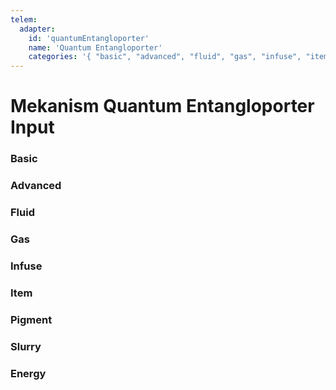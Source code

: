 ```yaml
---
telem:
  adapter:
    id: 'quantumEntangloporter'
    name: 'Quantum Entangloporter'
    categories: '{ "basic", "advanced", "fluid", "gas", "infuse", "item", "pigment", "slurry", "energy" }'
---
```


# Mekanism Quantum Entangloporter Input <RepoLink path="lib/input/mekanism/QuantumEntangloporterInputAdapter.lua" />

<!--@include: ./common/preamble.md -->

### Basic

<MetricTable
  prefix="mekentanglo:"
  :metrics="[
    { name: 'fluid_filled_percentage',    value: '0.0 - 1.0'            },
    { name: 'gas_filled_percentage',      value: '0.0 - 1.0'            },
    { name: 'infuse_filled_percentage',   value: '0.0 - 1.0'            },
    { name: 'pigment_filled_percentage',  value: '0.0 - 1.0'            },
    { name: 'slurry_filled_percentage',   value: '0.0 - 1.0'            },
    { name: 'energy_filled_percentage',   value: '0.0 - 1.0'            },
    { name: 'temperature',                value: '0.0 - inf', unit: 'K' }
  ]"
/>

### Advanced

<MetricTable
  prefix="mekentanglo:"
  :metrics="[
    { name: 'transfer_loss',      value: '0.0 - inf' },
    { name: 'environmental_loss', value: '0.0 - inf' }
  ]"
/>

### Fluid

<MetricTable
  prefix="mekentanglo:"
  :metrics="[
    { name: 'fluid',          value: '0.0 - inf', unit: 'B' },
    { name: 'fluid_capacity', value: '0.0 - inf', unit: 'B' },
    { name: 'fluid_needed',   value: '0.0 - inf', unit: 'B' }
  ]"
/>

### Gas

<MetricTable
  prefix="mekentanglo:"
  :metrics="[
    { name: 'gas',          value: '0.0 - inf', unit: 'B' },
    { name: 'gas_capacity', value: '0.0 - inf', unit: 'B' },
    { name: 'gas_needed',   value: '0.0 - inf', unit: 'B' }
  ]"
/>

### Infuse

<MetricTable
  prefix="mekentanglo:"
  :metrics="[
    { name: 'infuse',           value: '0.0 - inf', unit: 'B' },
    { name: 'infuse_capacity',  value: '0.0 - inf', unit: 'B' },
    { name: 'infuse_needed',    value: '0.0 - inf', unit: 'B' }
  ]"
/>

### Item

<MetricTable
  prefix="mekentanglo:"
  :metrics="[
    { name: 'item_count', value: '0 - inf' }
  ]"
/>

### Pigment

<MetricTable
  prefix="mekentanglo:"
  :metrics="[
    { name: 'pigment',          value: '0.0 - inf', unit: 'B' },
    { name: 'pigment_capacity', value: '0.0 - inf', unit: 'B' },
    { name: 'pigment_needed',   value: '0.0 - inf', unit: 'B' }
  ]"
/>

### Slurry

<MetricTable
  prefix="mekentanglo:"
  :metrics="[
    { name: 'slurry',           value: '0.0 - inf', unit: 'B' },
    { name: 'slurry_capacity',  value: '0.0 - inf', unit: 'B' },
    { name: 'slurry_needed',    value: '0.0 - inf', unit: 'B' }
  ]"
/>

### Energy

<MetricTable
  prefix="mekentanglo:"
  :metrics="[
    { name: 'energy',         value: '0.0 - inf', unit: 'FE' },
    { name: 'max_energy',     value: '0.0 - inf', unit: 'FE' },
    { name: 'energy_needed',  value: '0.0 - inf', unit: 'FE' }
  ]"
/>